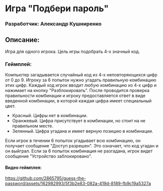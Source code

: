 # Игра "Подбери пароль"
### Разработчик: Александр Кушниренко

## Описание:
Игра для одного игрока.
Цель игры подобрать 4-х значный код.

### Геймплей:
Компьютер загадывается случайный код из 4-х неповторяющихся цифр от 0 до 9. Игроку за 6 попыток нужно угадать правильную комбинацию этих цифр.
Каждый ход игрок вводит любую комбинацию из 4-х цифр и нажимает на кнопку "Разблокировать".
После проводится проверка правильности комбинации и игроку предоставляется ответ в виде введенной комбинации, в которой каждая цифра имеет специальный цвет.
- Красный. Цифры нет в комбинации.
- Оранжевый. Цифра присутствует в комбинации, но стоит на не правильном месте.
- Зеленный. Цифра угадана и имеет верную позицию в комбинации.
  
Если игрок в течении 6 попыток угадывает всю комбинацию, он получает сообщение "Доступ разрешен". Это означает, что код угадан и он выйграл.
Если за 6 попыток комбинация не разгадана, игрок видет сообщение "Устройство заблокировано".

#### Видео геймплея:

https://github.com/2865795/guess-the-password/assets/162982993/5f3b2e83-082a-419d-8189-fb9c19a5327a

